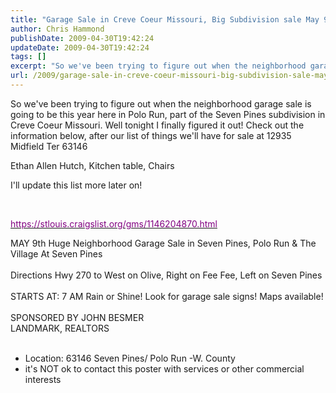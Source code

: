 ```yaml
---
title: "Garage Sale in Creve Coeur Missouri, Big Subdivision sale May 9, 2009"
author: Chris Hammond
publishDate: 2009-04-30T19:42:24
updateDate: 2009-04-30T19:42:24
tags: []
excerpt: "So we've been trying to figure out when the neighborhood garage sale is going to be this year here in Polo Run, part of the Seven Pines subdivision in Creve Coeur Missouri. Well tonight I finally figured it out! Check out the information below, after our list of things we'll have for sale at 12935 Midfield Ter 63146 Ethan Allen Hutch, Kitchen table, Chairs I'll update this list more later on!   https://stlouis.craigslist.org/gms/1146204870.html MAY 9th Huge Neighborhood Garage Sale in Seven Pines, Polo Run & The Village At Seven Pines   Directions Hwy 270 to West on Olive, Right on Fee Fee, Left on Seven Pines   STARTS AT: 7 AM Rain or Shine! Look for garage sale signs! Maps available!   SPONSORED BY JOHN BESMER  LANDMARK, REALTORS         Location: 63146 Seven Pines/ Polo Run -W. County     it's NOT ok to contact this poster with services or other commercial interests "
url: /2009/garage-sale-in-creve-coeur-missouri-big-subdivision-sale-may-9-2009  # Use the generated URL with year
---
```

<p>So we've been trying to figure out when the neighborhood garage sale is going to be this year here in Polo Run, part of the Seven Pines subdivision in Creve Coeur Missouri. Well tonight I finally figured it out! Check out the information below, after our list of things we'll have for sale at 12935 Midfield Ter 63146</p> <p>Ethan Allen Hutch, Kitchen table, Chairs</p> <p>I'll update this list more later on!</p> <p> </p> <p><a href="https://stlouis.craigslist.org/gms/1146204870.html"><font color="#800080">https://stlouis.craigslist.org/gms/1146204870.html</font></a></p> <p>MAY 9th Huge Neighborhood Garage Sale in Seven Pines, Polo Run & The Village At Seven Pines <br /> <br /> Directions Hwy 270 to West on Olive, Right on Fee Fee, Left on Seven Pines <br /> <br /> STARTS AT: 7 AM Rain or Shine! Look for garage sale signs! Maps available! <br /> <br /> SPONSORED BY JOHN BESMER <br /> LANDMARK, REALTORS <br />  </p> <ul>     <li>Location: 63146 Seven Pines/ Polo Run -W. County</li>     <li>it's NOT ok to contact this poster with services or other commercial interests</li> </ul>
